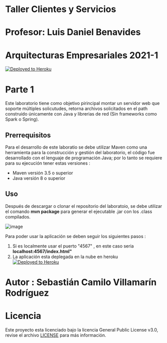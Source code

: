 # Taller Clientes y Servicios
# Profesor: Luis Daniel Benavides
# Arquitecturas Empresariales 2021-1
[![Deployed to Heroku](https://www.herokucdn.com/deploy/button.png)](http://mighty-reef-83373.herokuapp.com/index.html)

# Parte 1
Este laboratorio tiene como objetivo pirincipal montar un servidor web que soporte múltiples solicutudes, retorna archivos solicitados en el path construido únicamente con Java y librerias de red (Sin frameworks como Spark o Spring).

## Prerrequisitos
Para el desarrollo de este laboratio se debe utilizar Maven como una herramienta para la construcción y gestión del laboratorio, el código fue desarrollado con el lenguaje de programación Java; por lo tanto se requiere para su ejecución tener estas versiones :
  - Maven versión 3.5 o superior
  - Java versión 8 o superior

## Uso

Después de descargar o clonar el repositorio del laboratoio, se debe utilizar el comando **mvn package** para generar el ejecutable .jar con los .class compilados.

![image](https://user-images.githubusercontent.com/37603257/108640188-359e8700-7466-11eb-9ce5-9667207384ef.png)

Para poder usar la aplicación se deben seguir los siguientes pasos :
1. Si es localmente usar el puerto "4567" , en este caso seria **localhost:4567/index.html"**
2. La aplicación esta deplegada en la nube en heroku
[![Deployed to Heroku](https://www.herokucdn.com/deploy/button.png)](http://mighty-reef-83373.herokuapp.com/index.html)



# Autor : Sebastián Camilo Villamarín Rodríguez

# Licencia

Este proyecto esta licenciado bajo la licencia General Public License v3.0, revise el archivo [LICENSE](LICENSE) para más información.
